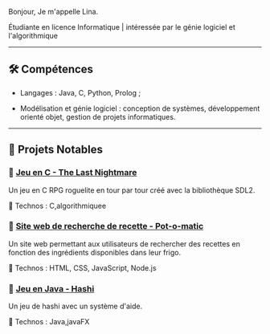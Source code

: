 

Bonjour, Je m'appelle Lina.

Étudiante en licence Informatique | intéressée par le génie logiciel et l'algorithmique

---

## 🛠 Compétences  

- Langages : Java, C, Python, Prolog ;  

- Modélisation et génie logiciel : conception de systèmes, développement orienté objet, gestion de projets informatiques.  

---

## 📌 Projets Notables  

### 🔹 [Jeu en C - The Last Nightmare](https://github.com/Emma-Rsn/The-Last-Nightmare)  

Un jeu en C RPG roguelite en tour par tour créé avec la bibliothèque SDL2. 

🔹 Technos : C,algorithmiquee

### 🔹 [Site web de recherche de recette - Pot-o-matic](https://github.com/Enzo-mor/Pot-o-matic)

Un site web permettant aux utilisateurs de rechercher des recettes en fonction des ingrédients disponibles dans leur frigo.  

🔹 Technos : HTML, CSS, JavaScript, Node.js

### 🔹 [Jeu en Java - Hashi](https://github.com/Groupe2Projet/Projet-L3-Hashi3x)

Un jeu de hashi avec un système d'aide. 

🔹 Technos : Java,javaFX
